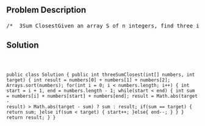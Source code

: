 <!--
<style>
  body { font-family: Arial, sans-serif; }
  .container { max-width: 700px; margin: 0 auto; padding: 10px; }
  .comment-block { background-color: #f9f9f9; padding: 10px; border-left: 5px solid #ccc; overflow-wrap: break-word; white-space: pre-wrap; }
  .code-block { background-color: #f4f4f4; padding: 10px; border: 1px solid #ddd; overflow-wrap: break-word; white-space: pre-wrap; }
</style>
-->

<div class='container'>
<h2>Problem Description</h2>
<div class='comment-block'>
<pre>
/*  3Sum ClosestGiven an array S of n integers, find three integers in S such that the sumis closest to a given number, target. Return the sum of the three integers.NoticeYou may assume that each input would have exactly one solution.ExampleFor example, given array S = [-1 2 1 -4], and target = 1. The sum that isclosest to the target is 2. (-1 + 2 + 1 = 2).O(n^2) time, O(1) extra space*/    /**     * @param numbers: Give an array numbers of n integer     * @param target : An integer     * @return : return the sum of the three integers, the sum closesttarget.     *//*总结： 对于 N Sum 的问题， 总是先sort, 然后 for ...   while(start < end) 这一形式， 只是无限接近答案， 从中挑选出最优解*/</pre>
</div>

<h2>Solution</h2>
<div class='code-block'>
<pre><code class='language-java'>

public class Solution {
    public int threeSumClosest(int[] numbers, int target) {
        int result = numbers[0] + numbers[1] + numbers[2];
        Arrays.sort(numbers);
        for(int i = 0; i < numbers.length; i++) {
            int start = i + 1, end = numbers.length - 1;
            while(start < end) {
                int sum = numbers[i] + numbers[start] + numbers[end];
                result = Math.abs(target - result) > Math.abs(target - sum) ? sum : result;
                if(sum == target) {
                    return sum;
                }else if(sum < target) {
                    start++;
                }else{
                    end--;
                }
            }
        }
        return result;
    }
}


</code></pre>
</div>
</div>
